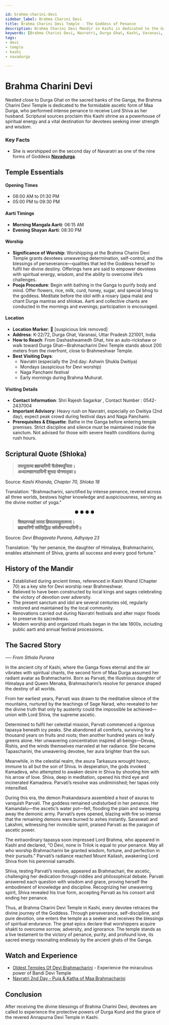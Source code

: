 ```yaml
---

id: brahma-charini-devi
sidebar_label: Brahma Charini Devi 
title: Brahma Charini Devi Temple - The Goddess of Penance
description: Brahma Charini Devi Mandir in Kashi is dedicated to the Goddess of penance, who performed intense austerity to attain Lord Shiva. She blesses devotees with self-control and spiritual strength.
keywords: [Brahma Charini Devi, Navratri, Durga Ghat, Kashi, Varanasi, goddess of penance]
tags:
- devi
- temple
- kashi
- navadurga

---
```


# Brahma Charini Devi 

Nestled close to Durga Ghat on the sacred banks of the Ganga, the Brahma Charini Devi Temple is dedicated to the formidable ascetic form of Maa Durga, who performed intense penance to receive Lord Shiva as her husband. Scriptural sources proclaim this Kashi shrine as a powerhouse of spiritual energy and a vital destination for devotees seeking inner strength and wisdom.

### Key Facts
- She is worshipped on the second day of Navaratri as one of the nine forms of Goddess ****[Navadurga](/temples/tags/navadurga-forms)****.

## Temple Essentials

#### Opening Times

  * 06:00 AM to 01:30 PM
  * 05:00 PM to 09:30 PM

#### Aarti Timings

  * **Morning Mangala Aarti**: 06:15 AM
  * **Evening Shayan Aarti**: 08:30 PM

#### Worship

  * **Significance of Worship**: Worshipping at the Brahma Charini Devi Temple grants devotees unwavering determination, self-control, and the blessings of perseverance—qualities that led the Goddess herself to fulfil her divine destiny. Offerings here are said to empower devotees with spiritual energy, wisdom, and the ability to overcome life’s challenges.
  * **Pooja Procedure**: Begin with bathing in the Ganga to purify body and mind. Offer flowers, rice, milk, curd, honey, sugar, and special bhog to the goddess. Meditate before the idol with a rosary (japa mala) and chant Durga mantras and shlokas. Aarti and collective chants are conducted in the mornings and evenings; participation is encouraged.

#### Location

  * **Location Marker**: 📍 [suspicious link removed]
  * **Address**: K-22/72, Durga Ghat, Varanasi, Uttar Pradesh 221001, India
  * **How to Reach**: From Dashashwamedh Ghat, hire an auto-rickshaw or walk toward Durga Ghat—Brahmacharini Devi Temple stands about 200 meters from the riverfront, close to Brahmeshwar Temple.
  * **Best Visiting Days**: 
    -   Navratri (especially the 2nd day: Ashwin Shukla Dwitiya)
    -   Mondays (auspicious for Devi worship)
    -   Naga Panchami festival
    -   Early mornings during Brahma Muhurat.

#### Visiting Details

  * **Contact Information**: Shri Rajesh Sagarkar , Contact Number : 0542-2437004
  * **Important Advisory**: Heavy rush on Navratri, especially on Dwitiya (2nd day); expect peak crowd during festival days and Naga Panchami.
  * **Prerequisites & Etiquette**: Bathe in the Ganga before entering temple premises. Strict discipline and silence must be maintained inside the sanctum. Not advised for those with severe health conditions during rush hours.

## Scriptural Quote (Shloka)

> **तपःपूतात्मा ब्रह्मचारिणी त्रैलोक्यपूजिता।** <br/>
> **अध्यात्मज्ञानदायिनी शुभदा योगमातृका॥**

Source: *Kashi Khanda, Chapter 70, Shloka 18*

Translation: "Brahmacharini, sanctified by intense penance, revered across all three worlds, bestows higher knowledge and auspiciousness, serving as the divine mother of yoga."

<div align="center"> ● ● ● ● </div>

> **शिवप्राप्त्यर्हा तपसा हिमालयसुतात्मजा।** <br/>
> **ब्रह्मचारिणी सर्वसिद्धिदा सर्वसौभाग्यदायिनी॥**

Source: *Devi Bhagavata Purana, Adhyaya 23*

Translation: "By her penance, the daughter of Himalaya, Brahmacharini, enables attainment of Shiva, grants all success and every good fortune."

## History of the Mandir

  * Established during ancient times, referenced in Kashi Khand (Chapter 70) as a key site for Devi worship near Brahmeshwar.
  * Believed to have been constructed by local kings and sages celebrating the victory of devotion over adversity.
  * The present sanctum and idol are several centuries old, regularly restored and maintained by the local community.
  * Renovations carried out during Navratri festivals and after major floods to preserve its sacredness.
  * Modern worship and organized rituals began in the late 1800s, including public aarti and annual festival processions.

## The Sacred Story

*── From Sthala Purana*

In the ancient city of Kashi, where the Ganga flows eternal and the air vibrates with spiritual chants, the second form of Maa Durga assumed her radiant avatar as Brahmacharini. Born as Parvati, the illustrious daughter of Himalaya and Queen Menaka, Brahmacharini’s resolve for penance shaped the destiny of all worlds.

From her earliest years, Parvati was drawn to the meditative silence of the mountains, nurtured by the teachings of Sage Narad, who revealed to her the divine truth that only by austerity could the impossible be achieved—union with Lord Shiva, the supreme ascetic.

Determined to fulfil her celestial mission, Parvati commenced a rigorous tapasya beneath icy peaks. She abandoned all comforts, surviving for a thousand years on fruits and roots; then another hundred years on leafy greens alone. Her unwavering concentration inspired all beings—Devas, Rishis, and the winds themselves marveled at her radiance. She became Tapascharini, the unwavering devotee, her aura brighter than the sun.

Meanwhile, in the celestial realm, the asura Tarkasura wrought havoc, immune to all but the son of Shiva. In desperation, the gods invoked Kamadeva, who attempted to awaken desire in Shiva by shooting him with his arrow of love. Shiva, deep in meditation, opened his third eye and incinerated Kamadeva. Parvati’s resolve was undiminished; her tapas only intensified.

During this era, the demon Prakandasura assembled a host of asuras to vanquish Parvati. The goddess remained undisturbed in her penance. Her Kamandalu—the ascetic’s water pot—fell, flooding the plain and sweeping away the demonic army. Parvati’s eyes opened, blazing with fire so intense that the remaining demons were burned to ashes instantly. Saraswati and Lakshmi, witnessing her invincible spirit, praised Parvati as the paragon of ascetic power.

The extraordinary tapasya soon impressed Lord Brahma, who appeared in Kashi and declared, “O Devi, none in Trilok is equal to your penance. May all who worship Brahmacharini be granted wisdom, fortune, and perfection in their pursuits.” Parvati’s radiance reached Mount Kailash, awakening Lord Shiva from his perennial samadhi.

Shiva, testing Parvati’s resolve, appeared as Brahmachari, the ascetic, challenging her dedication through riddles and philosophical debate. Parvati answered each question with wisdom and grace, proving herself the embodiment of knowledge and discipline. Recognizing her unwavering spirit, Shiva revealed his true form, accepting Parvati as his consort and ending her penance.

Thus, at Brahma Charini Devi Temple in Kashi, every devotee retraces the divine journey of the Goddess. Through perseverance, self-discipline, and pure devotion, one enters the temple as a seeker and receives the blessings of spiritual endurance. The great epics declare that worshippers acquire shakti to overcome sorrow, adversity, and ignorance. The temple stands as a live testament to the victory of penance, purity, and profound love, its sacred energy resonating endlessly by the ancient ghats of the Ganga.

## Watch and Experience

  * [Oldest Temples Of Devi Brahmacharini](https://www.youtube.com/watch?v=UkeKQAXXzgg) - Experience the miraculous power of Bandi Devi Temple
  * [Navratri 2nd Day - Puja & Katha of Maa Brahmacharini](https://www.youtube.com/watch?v=gwoAbyxoHzM)

## Conclusion

After receiving the divine blessings of Brahma Charini Devi, devotees are called to experience the protective powers of Durga Kund and the grace of the revered Annapurna Devi Temple in Kashi.